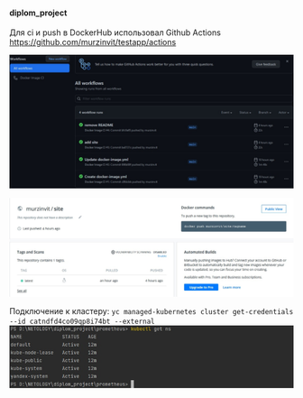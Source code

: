 #### diplom_project </br>

Для ci и push в DockerHub использовал Github Actions https://github.com/murzinvit/testapp/actions </br>

![](https://github.com/murzinvit/screen_1/blob/4c1fd08c5f15fc25043528d7d7f360ab17fe3e40/GitHub_CI.jpg) </br>


![](https://github.com/murzinvit/screen_1/blob/d5a3c253a34fa26adc10e791f47fc17165958ee6/Docker_Hub.jpg) </br>

Подключение к кластеру: `yc managed-kubernetes cluster get-credentials --id catndfd4co09qp8i74bt --external` </br>
![](https://github.com/murzinvit/screen_1/blob/e1ab992d31b9811ed54954d5d35cc3639417d74b/Kubectl_get_ns.jpg) </br>


